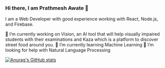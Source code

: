 ### Hi there, I am Prathmesh Awate 👋
I am a Web Developer with good experience working with React, Node.js, and Firebase.

🔭 I’m currently working on Vision, an AI tool that will help visually impaired students with their examinations and Kaza which is a platform to discover street food around you.
🌱 I’m currently learning Machine Learning
🤔 I’m looking for help with Natural Language Processing


[![Anurag's GitHub stats](https://github-readme-stats.vercel.app/api?username=prathmesh-awate)](https://github.com/prathmesh-awate/github-readme-stats)
